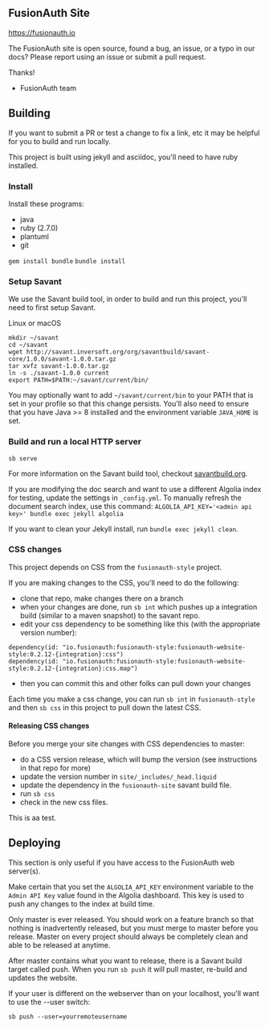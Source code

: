 ## FusionAuth Site 

https://fusionauth.io


The FusionAuth site is open source, found a bug, an issue, or a typo in our docs? Please report using an issue or submit a pull request.

Thanks!
 - FusionAuth team



## Building

If you want to submit a PR or test a change to fix a link, etc it may be helpful for you to build and run locally.

This project is built using jekyll and asciidoc, you'll need to have ruby installed.

### Install

Install these programs:

- java
- ruby (2.7.0)
- plantuml
- git

`gem install bundle`
`bundle install`

### Setup Savant

We use the Savant build tool, in order to build and run this project, you'll need to first setup Savant.

Linux or macOS

```
mkdir ~/savant
cd ~/savant
wget http://savant.inversoft.org/org/savantbuild/savant-core/1.0.0/savant-1.0.0.tar.gz
tar xvfz savant-1.0.0.tar.gz
ln -s ./savant-1.0.0 current
export PATH=$PATH:~/savant/current/bin/
```

You may optionally want to add `~/savant/current/bin` to your PATH that is set in your profile so that this change persists. You'll also need to ensure that you have Java >= 8 installed and the environment variable  `JAVA_HOME` is set.

### Build and run a local HTTP server

```
sb serve
```

For more information on the Savant build tool, checkout [savantbuild.org](http://savantbuild.org/).

If you are modifying the doc search and want to use a different Algolia index for testing, update the settings in `_config.yml`. To manually refresh the document search index, use this command: `ALGOLIA_API_KEY='<admin api key>' bundle exec jekyll algolia`

If you want to clean your Jekyll install, run `bundle exec jekyll clean`.

### CSS changes

This project depends on CSS from the `fusionauth-style` project.

If you are making changes to the CSS, you'll need to do the following:

* clone that repo, make changes there on a branch
* when your changes are done, run `sb int` which pushes up a integration build (similar to a maven snapshot) to the savant repo.
* edit your css dependency to be something like this (with the appropriate version number):
```
dependency(id: "io.fusionauth:fusionauth-style:fusionauth-website-style:0.2.12-{integration}:css")
dependency(id: "io.fusionauth:fusionauth-style:fusionauth-website-style:0.2.12-{integration}:css.map")
```
* then you can commit this and other folks can pull down your changes

Each time you make a css change, you can run `sb int` in `fusionauth-style` and then `sb css` in this project to pull down the latest CSS.

#### Releasing CSS changes

Before you merge your site changes with CSS dependencies to master:

* do a CSS version release, which will bump the version (see instructions in that repo for more)
* update the version number in `site/_includes/_head.liquid`
* update the dependency in the `fusionauth-site` savant build file.
* run `sb css`
* check in the new css files.

This is aa test.

## Deploying

This section is only useful if you have access to the FusionAuth web server(s).

Make certain that you set the `ALGOLIA_API_KEY` environment variable to the `Admin API Key` value found in the Algolia dashboard. This key is used to push any changes to the index at build time.

Only master is ever released. You should work on a feature branch so that nothing is inadvertently released, but you must merge to master before you release. Master on every project should always be completely clean and able to be released at anytime.

After master contains what you want to release, there is a Savant build target called push. When you run `sb push` it will pull master, re-build and updates the website.

If your user is different on the webserver than on your localhost, you'll want to use the --user switch:

`sb push --user=yourremoteusername`
